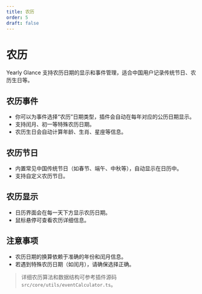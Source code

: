 ```yaml
---
title: 农历
order: 5
draft: false
---
```


# 农历

Yearly Glance 支持农历日期的显示和事件管理，适合中国用户记录传统节日、农历生日等。

## 农历事件

- 你可以为事件选择“农历”日期类型，插件会自动在每年对应的公历日期显示。
- 支持闰月、初一等特殊农历日期。
- 农历生日会自动计算年龄、生肖、星座等信息。

## 农历节日

- 内置常见中国传统节日（如春节、端午、中秋等），自动显示在日历中。
- 支持自定义农历节日。

## 农历显示

- 日历界面会在每一天下方显示农历日期。
- 鼠标悬停可查看农历详细信息。

## 注意事项

- 农历日期的换算依赖于准确的年份和闰月信息。
- 若遇到特殊农历日期（如闰月），请确保选择正确。

> 详细农历算法和数据结构可参考插件源码 `src/core/utils/eventCalculator.ts`。
